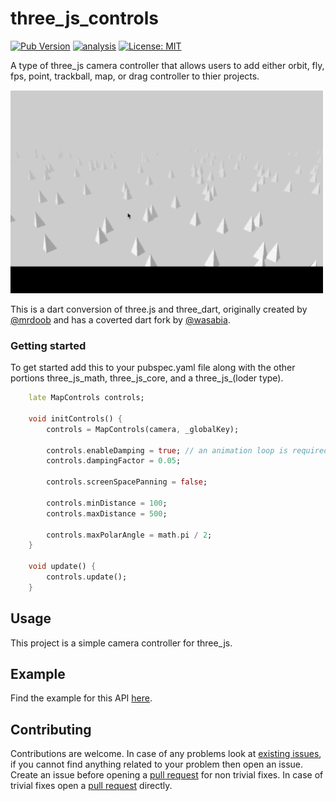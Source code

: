 # three_js_controls

[![Pub Version](https://img.shields.io/pub/v/three_js_controls)](https://pub.dev/packages/three_js_controls)
[![analysis](https://github.com/Knightro63/three_js/actions/workflows/flutter.yml/badge.svg)](https://github.com/Knightro63/three_js/actions/)
[![License: MIT](https://img.shields.io/badge/license-MIT-purple.svg)](https://opensource.org/licenses/MIT)

A type of three_js camera controller that allows users to add either orbit, fly, fps, point, trackball, map, or drag controller to thier projects.

<picture>
  <img alt="Gif of orbit controls." src="https://github.com/Knightro63/three_js/blob/main/packages/three_js_controls/assets/example.gif?raw=true">
</picture>

This is a dart conversion of three.js and three_dart, originally created by [@mrdoob](https://github.com/mrdoob) and has a coverted dart fork by [@wasabia](https://github.com/wasabia).

### Getting started

To get started add this to your pubspec.yaml file along with the other portions three_js_math, three_js_core, and a three_js_(loder type).

```dart
    late MapControls controls;

    void initControls() {
        controls = MapControls(camera, _globalKey);

        controls.enableDamping = true; // an animation loop is required when either damping or auto-rotation are enabled
        controls.dampingFactor = 0.05;

        controls.screenSpacePanning = false;

        controls.minDistance = 100;
        controls.maxDistance = 500;

        controls.maxPolarAngle = math.pi / 2;
    }

    void update() {
        controls.update();
    }
```

## Usage

This project is a simple camera controller for three_js.

## Example

Find the example for this API [here](https://github.com/Knightro63/three_js/tree/main/packages/three_js_controls/example/lib/main.dart).

## Contributing

Contributions are welcome.
In case of any problems look at [existing issues](https://github.com/Knightro63/three_js/issues), if you cannot find anything related to your problem then open an issue.
Create an issue before opening a [pull request](https://github.com/Knightro63/three_js/pulls) for non trivial fixes.
In case of trivial fixes open a [pull request](https://github.com/Knightro63/three_js/pulls) directly.
